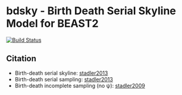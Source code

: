# bdsky - Birth Death Serial Skyline Model for BEAST2

[![Build Status](https://travis-ci.org/BEAST2-Dev/bdsky.svg?branch=master)](https://travis-ci.org/BEAST2-Dev/bdsky)

## Citation

- Birth-death serial skyline: [stadler2013](http://www.pnas.org/content/110/1/228.full)	
- Birth-death serial sampling: [stadler2013](http://www.pnas.org/content/110/1/228.full)
- Birth-death incomplete sampling (no ψ): [stadler2009](http://www.ncbi.nlm.nih.gov/pubmed/19631666)
